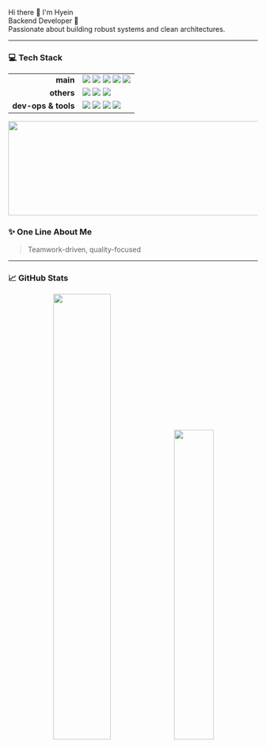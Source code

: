 <!-- README.md -->

<p align="left">
  Hi there 🙏 I'm Hyein <br/>
  Backend Developer 🔧   <br/>
  Passionate about building robust systems and clean architectures.
</p>

---

### 💻 Tech Stack
<table>
  <tr>
    <td align="right"><b> main</b></td>
    <td>
      <img src="https://img.shields.io/badge/Java-007396?style=flat&logo=java&logoColor=white"/>
      <img src="https://img.shields.io/badge/Spring_Boot-6DB33F?style=flat&logo=spring-boot&logoColor=white"/>
      <img src="https://img.shields.io/badge/JPA-59666C?style=flat&logo=hibernate&logoColor=white"/>
      <img src="https://img.shields.io/badge/MariaDB-003545?style=flat&logo=mariadb&logoColor=white"/>
      <img src="https://img.shields.io/badge/Oracle-F80000?style=flat&logo=oracle&logoColor=white"/>
    </td>
  </tr>
  <tr>
    <td align="right"><b>others</b></td>
    <td>
      <img src="https://img.shields.io/badge/JavaScript-F7DF1E?style=flat&logo=javascript&logoColor=black"/>
      <img src="https://img.shields.io/badge/Python-3776AB?style=flat&logo=python&logoColor=white"/>
      <img src="https://img.shields.io/badge/C%23-239120?style=flat&logo=c-sharp&logoColor=white"/>
    </td>
  </tr>
  <tr>
    <td align="right"><b> dev-ops & tools</b></td>
    <td>
      <img src="https://img.shields.io/badge/AWS-232F3E?style=flat&logo=amazon-aws&logoColor=white"/>
      <img src="https://img.shields.io/badge/Jira-0052CC?style=flat&logo=jira&logoColor=white"/>
      <img src="https://img.shields.io/badge/Git-F05032?style=flat&logo=git&logoColor=white"/>
      <img src="https://img.shields.io/badge/GitHub-181717?style=flat&logo=github&logoColor=white"/>
    </td>
  </tr>
</table>

<a href="https://github.com/devxb/gitanimals">
  <img src="https://render.gitanimals.org/lines/hyeindev?pet-id=1" width="1000" height="190"/>
</a>


### ✨ One Line About Me
> Teamwork-driven, quality-focused 


---


### 📈 GitHub Stats

<p align="center">
  <img src="https://github-readme-stats.vercel.app/api?username=hyeindev&show_icons=true&theme=github_dark&include_all_commits=true&cache=1" width="48%"/>
  <img src="https://github-readme-stats.vercel.app/api/top-langs/?username=hyeindev&layout=compact&theme=github_dark&include_all_commits=true&count_private=true&cache=1" width="40%"/>
</p>


<!--
**hyeindev/hyeindev** is a ✨ _special_ ✨ repository because its `README.md` (this file) appears on your GitHub profile.

Here are some ideas to get you started:

- 🔭 I’m currently working on ...
- 🌱 I’m currently learning ...
- 👯 I’m looking to collaborate on ...
- 🤔 I’m looking for help with ...
- 💬 Ask me about ...
- 📫 How to reach me: ...
- 😄 Pronouns: ...
- ⚡ Fun fact: ...
-->
